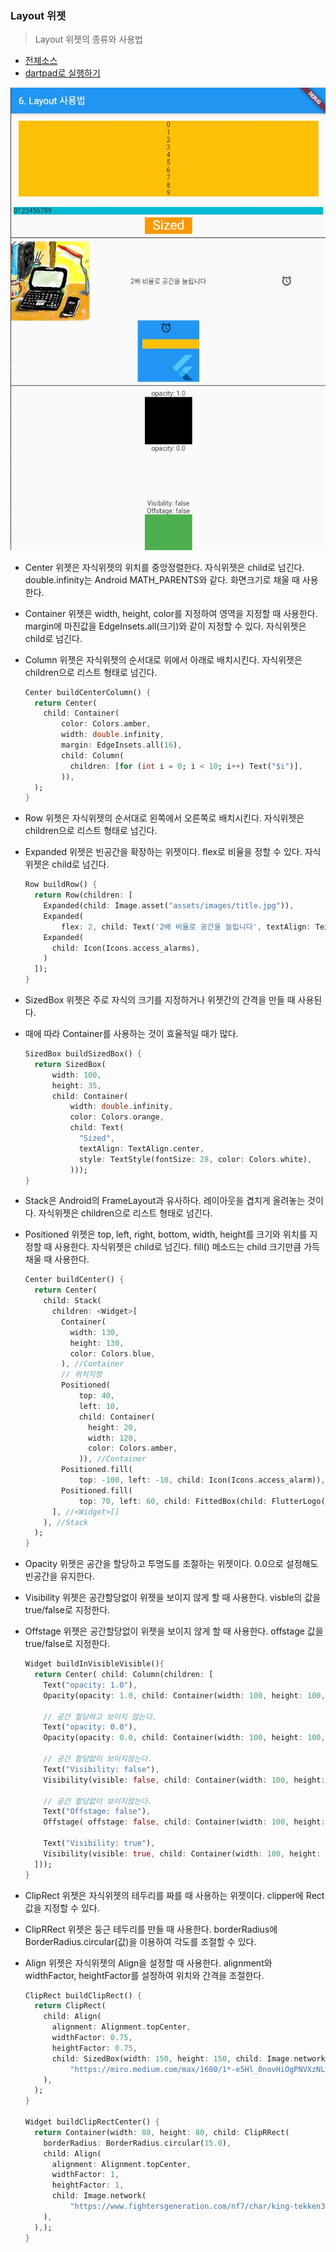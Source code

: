 ### Layout 위젯 
> Layout 위젯의 종류와 사용법 

- [전체소스](../../lib/basic/LayoutExample.dart)
- [dartpad로 실행하기](https://dartpad.dev/6dfb1ab832eb519ed9c2cb5f2fcff10b?null_safety=true)

![](../images/LayoutExample.jpg)

- Center 위젯은 자식위젯의 위치를 중앙정렬한다. 자식위젯은 child로 넘긴다. double.infinity는 Android MATH_PARENTS와 같다. 화면크기로 채울 때 사용한다. 
- Container 위젯은 width, height, color를 지정하여 영역을 지정할 때 사용한다. margin에 마진값을 EdgeInsets.all(크기)와 같이 지정할 수 있다. 자식위젯은 child로 넘긴다. 
- Column 위젯은 자식위젯의 순서대로 위에서 아래로 배치시킨다. 자식위젯은 children으로 리스트 형태로 넘긴다. 

  ~~~dart
  Center buildCenterColumn() {
    return Center(
      child: Container(
          color: Colors.amber,
          width: double.infinity,
          margin: EdgeInsets.all(16),
          child: Column(
            children: [for (int i = 0; i < 10; i++) Text("$i")],
          )),
    );
  }
  ~~~

- Row 위젯은 자식위젯의 순서대로 왼쪽에서 오른쪽로 배치시킨다. 자식위젯은 children으로 리스트 형태로 넘긴다. 
- Expanded 위젯은 빈공간을 확장하는 위젯이다. flex로 비율을 정할 수 있다. 자식위젯은 child로 넘긴다.

  ~~~dart
  Row buildRow() {
    return Row(children: [
      Expanded(child: Image.asset("assets/images/title.jpg")),
      Expanded(
          flex: 2, child: Text('2배 비율로 공간을 늘립니다', textAlign: TextAlign.center)),
      Expanded(
        child: Icon(Icons.access_alarms),
      )
    ]);
  }
  ~~~

- SizedBox 위젯은 주로 자식의 크기를 지정하거나 위젯간의 간격을 만들 때 사용된다. 
- 때에 따라 Container를 사용하는 것이 효율적일 때가 많다.

  ~~~dart
  SizedBox buildSizedBox() {
    return SizedBox(
        width: 100,
        height: 35,
        child: Container(
            width: double.infinity,
            color: Colors.orange,
            child: Text(
              "Sized",
              textAlign: TextAlign.center,
              style: TextStyle(fontSize: 28, color: Colors.white),
            )));
  }
  ~~~

- Stack은 Android의 FrameLayout과 유사하다. 레이아웃을 겹치게 올려놓는 것이다. 자식위젯은 children으로 리스트 형태로 넘긴다. 
- Positioned 위젯은 top, left, right, bottom, width, height를 크기와 위치를 지정할 때 사용한다. 자식위젯은 child로 넘긴다. fill() 메소드는 child 크기만큼 가득채울 때 사용한다.

  ~~~dart
  Center buildCenter() {
    return Center(
      child: Stack(
        children: <Widget>[
          Container(
            width: 130,
            height: 130,
            color: Colors.blue,
          ), //Container
          // 위치지정
          Positioned(
              top: 40,
              left: 10,
              child: Container(
                height: 20,
                width: 120,
                color: Colors.amber,
              )), //Container
          Positioned.fill(
              top: -100, left: -10, child: Icon(Icons.access_alarm)),
          Positioned.fill(
              top: 70, left: 60, child: FittedBox(child: FlutterLogo()))
        ], //<Widget>[]
      ), //Stack
    );
  }
  ~~~ 

- Opacity 위젯은 공간을 할당하고 투명도를 조절하는 위젯이다. 0.0으로 설정해도 빈공간을 유지한다.  
- Visibility 위젯은 공간할당없이 위젯을 보이지 않게 할 때 사용한다. visble의 값을 true/false로 지정한다.  
- Offstage 위젯은 공간할당없이 위젯을 보이지 않게 할 때 사용한다. offstage 값을 true/false로 지정한다.  

  ~~~dart
  Widget buildInVisibleVisible(){
    return Center( child: Column(children: [
      Text("opacity: 1.0"),
      Opacity(opacity: 1.0, child: Container(width: 100, height: 100, color: Colors.black)),

      // 공간 할당하고 보이지 않는다.
      Text("opacity: 0.0"),
      Opacity(opacity: 0.0, child: Container(width: 100, height: 100, color: Colors.red)),

      // 공간 할당없이 보이지않는다.
      Text("Visibility: false"),
      Visibility(visible: false, child: Container(width: 100, height: 100, color: Colors.green)),

      // 공간 할당없이 보이지않는다.
      Text("Offstage: false"),
      Offstage( offstage: false, child: Container(width: 100, height: 100, color: Colors.green)),

      Text("Visibility: true"),
      Visibility(visible: true, child: Container(width: 100, height: 100, color: Colors.black)),
    ]));
  }
  ~~~

- ClipRect 위젯은 자식위젯의 테두리를 짜를 때 사용하는 위젯이다. clipper에 Rect 값을 지정할 수 있다. 
- ClipRRect 위젯은 둥근 테두리를 만들 때 사용한다. borderRadius에 BorderRadius.circular(값)을 이용하여 각도를 조절할 수 있다.  
- Align 위젯은 자식위젯의 Align을 설정할 때 사용한다. alignment와 widthFactor, heightFactor를 설정하여 위치와 간격을 조절한다.   

  ~~~dart
  ClipRect buildClipRect() {
    return ClipRect(
      child: Align(
        alignment: Alignment.topCenter,
        widthFactor: 0.75,
        heightFactor: 0.75,
        child: SizedBox(width: 150, height: 150, child: Image.network(
            "https://miro.medium.com/max/1600/1*-e5Hl_0novHiOgPNVXzNLw.gif"),),
      ),
    );
  }

  Widget buildClipRectCenter() {
    return Container(width: 80, height: 80, child: ClipRRect(
      borderRadius: BorderRadius.circular(15.0),
      child: Align(
        alignment: Alignment.topCenter,
        widthFactor: 1,
        heightFactor: 1,
        child: Image.network(
            "https://www.fightersgeneration.com/nf7/char/king-tekken3-frankensteiner-on-lei.gif"),
      ),
    ),);
  }
  ~~~